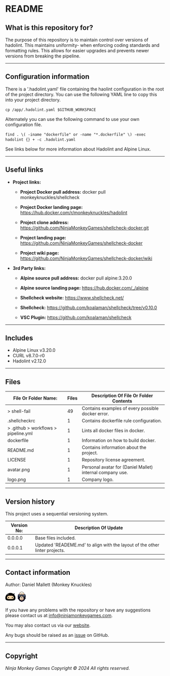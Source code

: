 # README #

## What is this repository for? ##

The purpose of this repository is to maintain control over versions of hadolint. This maintains uniformity-
when enforcing coding standards and formatting rules. This allows for easier upgrades and prevents newer versions from
breaking the pipeline.

---

## Configuration information ##

There is a '.hadolint.yaml' file containing the haolint configuration in the root of the project directory. You can
use the following YAML line to copy this into your project directory.

```shell
cp /app/.hadolint.yaml $GITHUB_WORKSPACE
```

Alternately you can use the following command to use your own configuration file.

```shell
find . \( -iname "dockerfile" or -name "*.dockerfile" \) -exec hadolint {} + -c .hadolint.yaml
```

See links below for more information about Hadolint and Alpine Linux.

---

## Useful links ##
  
* **Project links:**
  
  * **Project Docker pull address:**  docker pull monkeyknuckles/shellcheck

  * **Project Docker landing page:**  <https://hub.docker.com/r/monkeyknuckles/hadolint>
  * **Project clone address:**        <https://github.com/NinjaMonkeyGames/shellcheck-docker.git>
  * **Project landing page:**         <https://github.com/NinjaMonkeyGames/shellcheck-docker>
  * **Project wiki page:**            <https://github.com/NinjaMonkeyGames/shellcheck-docker/wiki>

* **3rd Party links:**

  * **Alpine source pull address:**   docker pull alpine:3.20.0

  * **Alpine source landing page:**   <https://hub.docker.com/_/alpine>
  * **Shellcheck website:**           <https://www.shellcheck.net/>
  * **Shellcheck:**                   <https://github.com/koalaman/shellcheck/tree/v0.10.0>
  * **VSC Plugin:**                   <https://github.com/koalaman/shellcheck>

---

## Includes ##

* Alpine Linux        v3.20.0
* CURL                v8.7.0-r0
* Hadolint            v2.12.0

---

## Files ##

| File Or Folder Name:                  | Files | Description Of File Or Folder Contents                               |
|---------------------------------------|-------|----------------------------------------------------------------------|
| > shell-fail                          |   49  | Contains examples of every possible docker error.                    |
| .shellcheckrc                         |   1   | Contains dockerfile rule configuration.                              |
| > .github > workflows > pipeline.yml  |   1   | Lints all docker files in docker.                                    |
| dockerfile                            |   1   | Information on how to build docker.                                  |
| README.md                             |   1   | Contains information about the project.                              |
| LICENSE                               |   1   | Repository license agreement.                                        |
| avatar.png                            |   1   | Personal avatar for (Daniel Mallet) internal company use.            |
| logo.png                              |   1   | Company logo.                                                        |

---

## Version history ##

This project uses a sequential versioning system.

| Version No:    | Description Of Update                                                                               |
|----------------|-----------------------------------------------------------------------------------------------------|
| 0.0.0.0        | Base files included.                                                                                |
| 0.0.0.1        | Updated 'READEME.md' to align with the layout of the other linter projects.                         |

---

## Contact information ##

Author: Daniel Mallett (Monkey Knuckles)

![Ninja Monkey Games](logo.png "Logo")
![Monkey Knuckles](avatar.png "Avatar")

If you have any problems with the repository or have any suggestions please contact us at <info@ninjamonkeygames.com>.

You may also contact us via our [website](https://ninjamonkeygames.com).

Any bugs should be raised as an [issue](https://github.com/NinjaMonkeyGames/shellcheck-docker/issues) on GitHub.

---

## Copyright ##

*Ninja Monkey Games Copyright © 2024 All rights reserved.*
